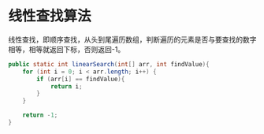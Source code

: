 # 线性查找算法

线性查找，即顺序查找，从头到尾遍历数组，判断遍历的元素是否与要查找的数字相等，相等就返回下标，否则返回-1。

```java
public static int linearSearch(int[] arr, int findValue){
    for (int i = 0; i < arr.length; i++) {
        if (arr[i] == findValue){
            return i;
        }
    }

    return -1;
}
```

